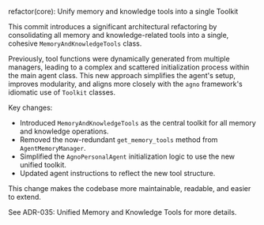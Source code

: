 refactor(core): Unify memory and knowledge tools into a single Toolkit

This commit introduces a significant architectural refactoring by consolidating all memory and knowledge-related tools into a single, cohesive `MemoryAndKnowledgeTools` class.

Previously, tool functions were dynamically generated from multiple managers, leading to a complex and scattered initialization process within the main agent class. This new approach simplifies the agent's setup, improves modularity, and aligns more closely with the `agno` framework's idiomatic use of `Toolkit` classes.

Key changes:
- Introduced `MemoryAndKnowledgeTools` as the central toolkit for all memory and knowledge operations.
- Removed the now-redundant `get_memory_tools` method from `AgentMemoryManager`.
- Simplified the `AgnoPersonalAgent` initialization logic to use the new unified toolkit.
- Updated agent instructions to reflect the new tool structure.

This change makes the codebase more maintainable, readable, and easier to extend.

See ADR-035: Unified Memory and Knowledge Tools for more details.
